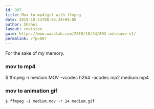 ```yaml
---
id: 807
title: Mov to mp4/gif with ffmpeg
date: 2019-10-24T08:56:24+09:00
author: Shohei
layout: revision
guid: https://www.wazalab.com/2019/10/24/803-autosave-v1/
permalink: /?p=807
---
```

For the sake of my memory.

<h3>mov to mp4</h3>

$ ffmpeg -i medium.MOV -vcodec h264 -acodec mp2 medium.mp4

<h3>mov to animation gif</h3>

<pre><code>$ ffmpeg -i medium.mov -r 24 medium.gif
</code></pre>